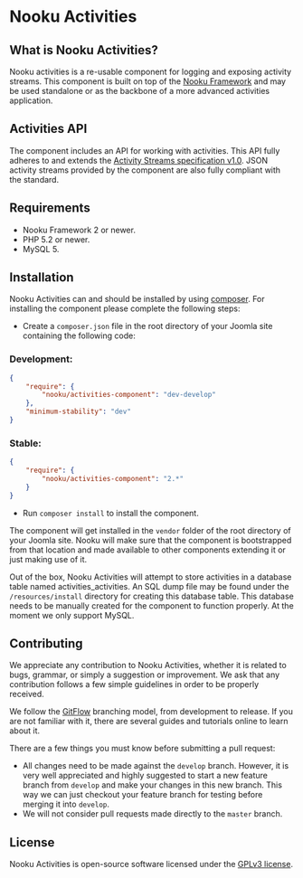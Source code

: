 # Nooku Activities

## What is Nooku Activities?

Nooku activities is a re-usable component for logging and exposing activity streams. This component is built on top of the [Nooku Framework](https://github.com/nooku/nooku-framework) and may be used standalone or as the backbone of a more advanced activities application.

## Activities API

The component includes an API for working with activities. This API fully adheres to and extends the [Activity Streams specification v1.0](http://activitystrea.ms/specs/json/1.0/). JSON activity streams provided by the component are also fully compliant with the standard.  

## Requirements

- Nooku Framework 2 or newer.
- PHP 5.2 or newer.
- MySQL 5.

## Installation

Nooku Activities can and should be installed by using [composer](https://getcomposer.org/). For installing the component please complete the following steps:

- Create a `composer.json` file in the root directory of your Joomla site containing the following code:

### Development:

```json
{
    "require": {
        "nooku/activities-component": "dev-develop"
    },
    "minimum-stability": "dev"
}
```

### Stable:

```json
{
    "require": {
        "nooku/activities-component": "2.*"
    }
}
```

- Run `composer install` to install the component.

The component will get installed in the `vendor` folder of the root directory of your Joomla site. Nooku will make sure that the component is bootstrapped from that location and made available to other components extending it or just making use of it.

Out of the box, Nooku Activities will attempt to store activities in a database table named activities_activities. An SQL dump file may be found under the `/resources/install` directory for creating this database table. This database needs to be manually created for the component to function properly. At the moment we only support MySQL.

## Contributing

We appreciate any contribution to Nooku Activities, whether it is related to bugs, grammar, or simply a suggestion or
improvement. We ask that any contribution follows a few simple guidelines in order to be properly received.

We follow the [GitFlow][gitflow-model] branching model, from development to release. If you are not familiar with it,
there are several guides and tutorials online to learn about it.

There are a few things you must know before submitting a pull request:

- All changes need to be made against the `develop` branch. However, it is very well appreciated and highly suggested to start a new feature branch from `develop` and make your changes in this new branch. This way we can just checkout your feature branch for testing before merging it into `develop`.
- We will not consider pull requests made directly to the `master` branch.

## License 

Nooku Activities is open-source software licensed under the [GPLv3 license](https://github.com/nooku/nooku-framework/blob/master/LICENSE.txt).

[gitflow-model]: http://nvie.com/posts/a-successful-git-branching-model/
